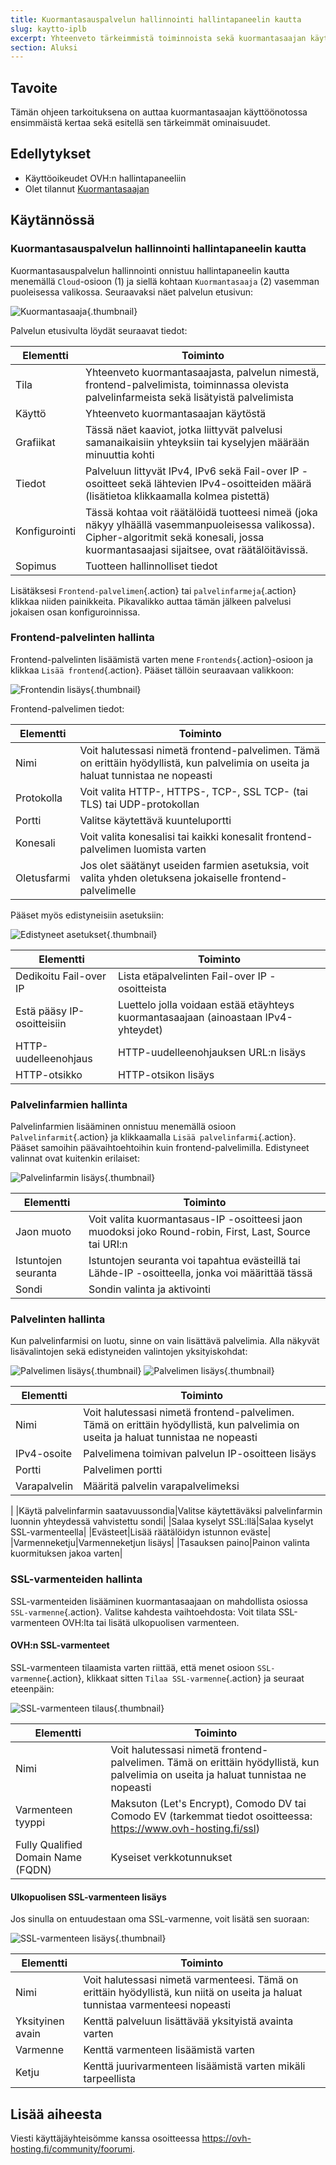 ```yaml
---
title: Kuormantasauspalvelun hallinnointi hallintapaneelin kautta
slug: kaytto-iplb
excerpt: Yhteenveto tärkeimmistä toiminnoista sekä kuormantasaajan käyttöönotto hallintapaneelin kautta
section: Aluksi
---
```


## Tavoite

Tämän ohjeen tarkoituksena on auttaa kuormantasaajan käyttöönotossa ensimmäistä kertaa sekä esitellä sen tärkeimmät ominaisuudet.

## Edellytykset

- Käyttöoikeudet OVH:n hallintapaneeliin
- Olet tilannut [Kuormantasaajan](https://www.ovh-hosting.fi/ratkaisut/kuormantasaaja)

## Käytännössä

### Kuormantasauspalvelun hallinnointi hallintapaneelin kautta

Kuormantasauspalvelun hallinnointi onnistuu hallintapaneelin kautta menemällä `Cloud`-osioon (1) ja siellä kohtaan `Kuormantasaaja` (2) vasemman puoleisessa valikossa. Seuraavaksi näet palvelun etusivun:

![Kuormantasaaja](images/lb_main_page.png){.thumbnail}

Palvelun etusivulta löydät seuraavat tiedot:

|Elementti|Toiminto|
|---|---|
|Tila|Yhteenveto kuormantasaajasta, palvelun nimestä, frontend-palvelimista, toiminnassa olevista palvelinfarmeista sekä lisätyistä palvelimista|
|Käyttö|Yhteenveto kuormantasaajan käytöstä|
|Grafiikat|Tässä näet kaaviot, jotka liittyvät palvelusi samanaikaisiin yhteyksiin tai kyselyjen määrään minuuttia kohti|
|Tiedot|Palveluun littyvät IPv4, IPv6 sekä Fail-over IP -osoitteet sekä lähtevien IPv4-osoitteiden määrä (lisätietoa klikkaamalla kolmea pistettä)|
|Konfigurointi|Tässä kohtaa voit räätälöidä tuotteesi nimeä (joka näkyy ylhäällä vasemmanpuoleisessa valikossa). Cipher-algoritmit sekä konesali, jossa kuormantasaajasi sijaitsee, ovat räätälöitävissä.|
|Sopimus|Tuotteen hallinnolliset tiedot|


Lisätäksesi `Frontend-palvelimen`{.action} tai `palvelinfarmeja`{.action} klikkaa niiden painikkeita. Pikavalikko auttaa tämän jälkeen palvelusi jokaisen osan konfiguroinnissa.


### Frontend-palvelinten hallinta

Frontend-palvelinten lisäämistä varten mene `Frontends`{.action}-osioon ja klikkaa `Lisää frontend`{.action}. Pääset tällöin seuraavaan valikkoon:


![Frontendin lisäys](images/add_frontend.png){.thumbnail}

Frontend-palvelimen tiedot:


|Elementti|Toiminto|
|---|---|
|Nimi|Voit halutessasi nimetä frontend-palvelimen. Tämä on erittäin hyödyllistä, kun palvelimia on useita ja haluat tunnistaa ne nopeasti|
|Protokolla|Voit valita HTTP-, HTTPS-, TCP-, SSL TCP- (tai TLS) tai UDP-protokollan|
|Portti|Valitse käytettävä kuunteluportti|
|Konesali|Voit valita konesalisi tai kaikki konesalit frontend-palvelimen luomista varten|
|Oletusfarmi|Jos olet säätänyt useiden farmien asetuksia, voit valita yhden oletuksena jokaiselle frontend-palvelimelle|

Pääset myös edistyneisiin asetuksiin:


![Edistyneet asetukset](images/advanced_frontend.png){.thumbnail}

|Elementti|Toiminto|
|---|---|
|Dedikoitu Fail-over IP|Lista etäpalvelinten Fail-over IP -osoitteista|
|Estä pääsy IP-osoitteisiin|Luettelo jolla voidaan estää etäyhteys kuormantasaajaan (ainoastaan IPv4-yhteydet)|
|HTTP-uudelleenohjaus|HTTP-uudelleenohjauksen URL:n lisäys|
|HTTP-otsikko|HTTP-otsikon lisäys|


### Palvelinfarmien hallinta
Palvelinfarmien lisääminen onnistuu menemällä osioon `Palvelinfarmit`{.action} ja klikkaamalla `Lisää palvelinfarmi`{.action}. Pääset samoihin päävaihtoehtoihin kuin frontend-palvelimilla. Edistyneet valinnat ovat kuitenkin erilaiset:


![Palvelinfarmin lisäys](images/advanced_cluster.png){.thumbnail}

|Elementti|Toiminto|
|---|---|
|Jaon muoto|Voit valita kuormantasaus-IP -osoitteesi jaon muodoksi joko Round-robin, First, Last, Source tai URI:n|
|Istuntojen seuranta|Istuntojen seuranta voi tapahtua evästeillä tai Lähde-IP -osoitteella, jonka voi määrittää tässä|
|Sondi|Sondin valinta ja aktivointi|


### Palvelinten hallinta
Kun palvelinfarmisi on luotu, sinne on vain lisättävä palvelimia. Alla näkyvät lisävalintojen sekä edistyneiden valintojen yksityiskohdat:


![Palvelimen lisäys](images/add_server.png){.thumbnail}
![Palvelimen lisäys](images/add_server_advanced.png){.thumbnail}


|Elementti|Toiminto|
|---|---|
|Nimi|Voit halutessasi nimetä frontend-palvelimen. Tämä on erittäin hyödyllistä, kun palvelimia on useita ja haluat tunnistaa ne nopeasti|
|IPv4-osoite|Palvelimena toimivan palvelun IP-osoitteen lisäys|
|Portti|Palvelimen portti|
|Varapalvelin|Määritä palvelin varapalvelimeksi
|
|Käytä palvelinfarmin saatavuussondia|Valitse käytettäväksi palvelinfarmin luonnin yhteydessä vahvistettu sondi|
|Salaa kyselyt SSL:llä|Salaa kyselyt SSL-varmenteella|
|Evästeet|Lisää räätälöidyn istunnon eväste|
|Varmenneketju|Varmenneketjun lisäys|
|Tasauksen paino|Painon valinta kuormituksen jakoa varten|


### SSL-varmenteiden hallinta
SSL-varmenteiden lisääminen kuormantasaajaan on mahdollista osiossa `SSL-varmenne`{.action}. Valitse kahdesta vaihtoehdosta: Voit tilata SSL-varmenteen OVH:lta tai lisätä ulkopuolisen varmenteen.

#### OVH:n SSL-varmenteet
SSL-varmenteen tilaamista varten riittää, että menet osioon `SSL-varmenne`{.action}, klikkaat sitten `Tilaa SSL-varmenne`{.action} ja seuraat eteenpäin:


![SSL-varmenteen tilaus](images/ordering_ssl.png){.thumbnail}


|Elementti|Toiminto|
|---|---|
|Nimi|Voit halutessasi nimetä frontend-palvelimen. Tämä on erittäin hyödyllistä, kun palvelimia on useita ja haluat tunnistaa ne nopeasti|
|Varmenteen tyyppi|Maksuton (Let's Encrypt), Comodo DV tai Comodo EV (tarkemmat tiedot osoitteessa: https://www.ovh-hosting.fi/ssl)|
|Fully Qualified Domain Name (FQDN)|Kyseiset verkkotunnukset|

#### Ulkopuolisen SSL-varmenteen lisäys
Jos sinulla on entuudestaan oma SSL-varmenne, voit lisätä sen suoraan:


![SSL-varmenteen lisäys](images/external_ssl.png){.thumbnail}


|Elementti|Toiminto|
|---|---|
|Nimi|Voit halutessasi nimetä varmenteesi. Tämä on erittäin hyödyllistä, kun niitä on useita ja haluat tunnistaa varmenteesi nopeasti|
|Yksityinen avain|Kenttä palveluun lisättävää yksityistä avainta varten|
|Varmenne|Kenttä varmenteen lisäämistä varten|
|Ketju|Kenttä juurivarmenteen lisäämistä varten mikäli tarpeellista|


## Lisää aiheesta

Viesti käyttäjäyhteisömme kanssa osoitteessa <https://ovh-hosting.fi/community/foorumi>.
